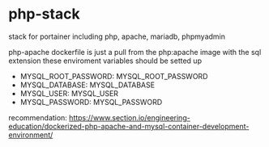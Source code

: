 # php-stack
stack for portainer including php, apache, mariadb, phpmyadmin

php-apache dockerfile is just a pull from the php:apache image with the sql extension
these enviroment variables should be setted up
- MYSQL_ROOT_PASSWORD: MYSQL_ROOT_PASSWORD
- MYSQL_DATABASE: MYSQL_DATABASE
- MYSQL_USER: MYSQL_USER
- MYSQL_PASSWORD: MYSQL_PASSWORD

recommendation:
https://www.section.io/engineering-education/dockerized-php-apache-and-mysql-container-development-environment/

